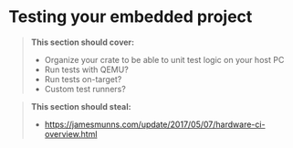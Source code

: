 # Testing your embedded project

> **This section should cover:**
>
> * Organize your crate to be able to unit test logic on your host PC
> * Run tests with QEMU?
> * Run tests on-target?
> * Custom test runners?

> **This section should steal:**
>
> * https://jamesmunns.com/update/2017/05/07/hardware-ci-overview.html